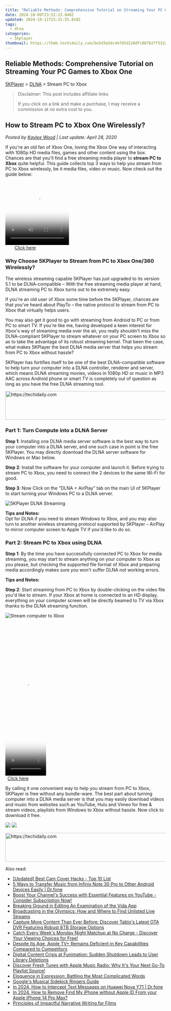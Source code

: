 ```yaml
---
title: "Reliable Methods: Comprehensive Tutorial on Streaming Your PC Games to Xbox One"
date: 2024-10-09T23:52:23.848Z
updated: 2024-10-11T23:31:55.818Z
tags:
  - dlna
categories:
  - 5kplayer
thumbnail: https://thmb.techidaily.com/be5d3a5dc447d5d228dfc067627f532a2972f66afd30f19695d88ec8cd20ea85.jpg
---
```


## Reliable Methods: Comprehensive Tutorial on Streaming Your PC Games to Xbox One

[5KPlayer](https://tools.techidaily.com/5kplayer/products/) \> [DLNA](https://tools.techidaily.com/5kplayer/dlna/) \> Stream PC to Xbox

>  Disclaimer: This post includes affiliate links
>
>  If you click on a link and make a purchase, I may receive a commission at no extra cost to you.
>

## How to Stream PC to Xbox One Wirelessly?

 _Posted by [Kaylee Wood](https://www.quora.com/profile/Amanda-Hu-21) | Last update: April 28, 2020_

If you're an old fan of Xbox One, loving the Xbox One way of interacting with 1080p HD media files, games and other content using the box. Chances are that you'll find a free streaming media player to **stream PC to Xbox** quite helpful. This guide collects top 3 ways to help you stream from PC to Xbox wirelessly, be it media files, video or music. Now check out the guide below:

<!-- affiliate ads begin -->
<span id="1374819">
					<video width="200" height="200" style="cursor:pointer"
           poster="//a.impactradius-go.com/display-clicktoplayimage/1374819.png"
           onclick="if(!this.playClicked){this.play();this.setAttribute('controls',true);this.playClicked=true;}">
	   <source src="//a.impactradius-go.com/display-ad/15852-1374819">
	   <img src="//a.impactradius-go.com/display-clicktoplayimage/1374819.png" style="border: none; height: 100%; width: 100%; object-fit: contain">
	</video>
	<div style="width:125px;text-align:center"><a href="javascript:window.open(decodeURIComponent('https%3A%2F%2Fthefitville.pxf.io%2Fc%2F5597632%2F1374819%2F15852'), '_blank');void(0);">Click here</a></div>
</span>
<img height="0" width="0" src="https://imp.pxf.io/i/5597632/1374819/15852" style="position:absolute;visibility:hidden;" border="0" />
<!-- affiliate ads end -->

### Why Choose 5KPlayer to Stream from PC to Xbox One/360 Wirelessly?

The wireless streaming capable 5KPlayer has just upgraded to its version 5.1 to be DLNA-compatible – With the free streaming media player at hand, DLNA streaming PC to Xbox turns out to be extremely easy.

If you're an old user of Xbox some time before the 5KPlayer, chances are that you've heard about PlayTo – the native protocol to stream from PC to Xbox that virtually helps users.

 You may also get it good to go with streaming from Android to PC or from PC to smart TV. If you're like me, having developed a keen interest for Xbox's way of streaming media over the air, you really shouldn't miss the DLNA-compliant 5KPlayer to stream whatever on your PC screen to Xbox so as to take the advantage of its robust streaming kernel. That been the case, what makes 5KPlayer the best DLNA media server that helps you stream from PC to Xbox without hassle?

5KPlayer has fortifies itself to be one of the best DLNA-compatible software to help turn your computer into a DLNA controller, renderer and server, which means DLNA streaming movies, videos in 1080p HD or music in MP3 AAC across Android phone or smart TV is completely out of question as long as you have the free DLNA streaming tool. 

<!-- affiliate ads begin -->
<a href="https://smilemakers.pxf.io/c/5597632/2123899/26106" target="_top" id="2123899">
  <img src="//a.impactradius-go.com/display-ad/26106-2123899" border="0" alt="https://techidaily.com" width="728" height="90"/>
</a>
<img height="0" width="0" src="https://smilemakers.pxf.io/i/5597632/2123899/26106" style="position:absolute;visibility:hidden;" border="0" />
<!-- affiliate ads end -->

### Part 1: Turn Compute into a DLNA Server

**Step 1**: Installing one DLNA media server software is the best way to turn your computer into a DLNA server, and one such case in point is the free 5KPlayer. You may directly download the DLNA server software for Windows or Mac below.

**Step 2**: Install the software for your computer and launch it. Before trying to stream PC to Xbox, you need to connect the 2 devices to the same Wi-Fi for good.

**Step 3**: Now Click on the "DLNA + AirPlay" tab on the main UI of 5KPlayer to start turning your Windows PC to a DLNA server. 

![5KPlayer DLNA Streaming](https://www.5kplayer.com/dlna/img/dlna-server.jpg) 

**Tips and Notes:**  
 Opt for DLNA if you need to stream Windows to Xbox, and you may also turn to another wireless streaming protocol supported by 5KPlayer – AirPlay to mirror computer screen to Apple TV if you'd like to do so.

### Part 2: Stream PC to Xbox using DLNA

**Step 1**: By the time you have successfully connected PC to Xbox for media streaming, you may start to stream anything on your computer to Xbox as you please, but checking the supported file format of Xbox and preparing media accordingly makes sure you won't suffer DLNA not working errors.

**Tips and Notes:**  

**Step 2**: Start streaming from PC to Xbox by double-clicking on the video file you'd like to stream. If your Xbox at home is connected to an HD display, everything on your computer screen will be directly beamed to TV via Xbox thanks to the DLNA streaming function.

![Stream computer to Xbox](https://www.5kplayer.com/dlna/img/stream-pc--xbox.jpg) 

<!-- affiliate ads begin -->
<span id="1975503">
					<video width="128" height="480" style="cursor:pointer"
           poster="//a.impactradius-go.com/display-clicktoplayimage/1975503.png"
           onclick="if(!this.playClicked){this.play();this.setAttribute('controls',true);this.playClicked=true;}">
	   <source src="//a.impactradius-go.com/display-ad/22993-1975503">
	   <img src="//a.impactradius-go.com/display-clicktoplayimage/1975503.png" style="border: none; height: 100%; width: 100%; object-fit: contain">
	</video>
	<div style="width:80px;text-align:center"><a href="javascript:window.open(decodeURIComponent('https%3A%2F%2Fhomestyler.sjv.io%2Fc%2F5597632%2F1975503%2F22993'), '_blank');void(0);">Click here</a></div>
</span>
<img height="0" width="0" src="https://imp.pxf.io/i/5597632/1975503/22993" style="position:absolute;visibility:hidden;" border="0" />
<!-- affiliate ads end -->

By calling it one convenient way to help you stream from PC to Xbox, 5KPlayer is free without any bundle-ware. The best part about turning computer into a DLNA media server is that you may easily download videos and music from websites such as YouTube, Hulu and Vimeo for free & stream videos, playlists from Windows to Xbox without hassle. Now click to download it free.

[![](https://www.5kplayer.com/dlna/../button/freedownwhitewin.png)](https://tools.techidaily.com/5kplayer/products/) [![](https://www.5kplayer.com/dlna/../button/freedownbackmac.png)](https://tools.techidaily.com/5kplayer/products/)

<!-- affiliate ads begin -->
<a href="https://appsumo.8odi.net/c/5597632/2082529/7443" target="_top" id="2082529">
  <img src="//a.impactradius-go.com/display-ad/7443-2082529" border="0" alt="https://techidaily.com" width="728" height="90"/>
</a>
<img height="0" width="0" src="https://appsumo.8odi.net/i/5597632/2082529/7443" style="position:absolute;visibility:hidden;" border="0" />
<!-- affiliate ads end -->

<ins class="adsbygoogle"
     style="display:block"
     data-ad-format="autorelaxed"
     data-ad-client="ca-pub-7571918770474297"
     data-ad-slot="1223367746"></ins>

<ins class="adsbygoogle"
     style="display:block"
     data-ad-client="ca-pub-7571918770474297"
     data-ad-slot="8358498916"
     data-ad-format="auto"
     data-full-width-responsive="true"></ins>

<span class="atpl-alsoreadstyle">Also read:</span>
<div><ul>
<li><a href="https://desktop-recording.techidaily.com/updated-best-cam-cover-hacks-top-10-list/"><u>[Updated] Best Cam Cover Hacks - Top 10 List</u></a></li>
<li><a href="https://blog-min.techidaily.com/5-ways-to-transfer-music-from-infinix-note-30-pro-to-other-android-devices-easily-drfone-by-drfone-transfer-from-android-transfer-from-android/"><u>5 Ways to Transfer Music from Infinix Note 30 Pro to Other Android Devices Easily | Dr.fone</u></a></li>
<li><a href="https://media-tips.techidaily.com/boost-your-channels-success-with-essential-features-on-youtube-consider-subscription-now/"><u>Boost Your Channel's Success with Essential Features on YouTube - Consider Subscription Now!</u></a></li>
<li><a href="https://fox-info.techidaily.com/breaking-ground-in-editing-an-examination-of-the-vida-app/"><u>Breaking Ground in Editing An Examination of the Vida App</u></a></li>
<li><a href="https://media-tips.techidaily.com/broadcasting-in-the-olympics-how-and-where-to-find-unlisted-live-streams/"><u>Broadcasting in the Olympics: How and Where to Find Unlisted Live Streams</u></a></li>
<li><a href="https://media-tips.techidaily.com/capture-more-content-than-ever-before-discover-tablos-latest-ota-dvr-featuring-robust-8tb-storage-options/"><u>Capture More Content Than Ever Before: Discover Tablo's Latest OTA DVR Featuring Robust 8TB Storage Options</u></a></li>
<li><a href="https://media-tips.techidaily.com/catch-every-weeks-monday-night-matchup-at-no-charge-discover-your-viewing-choices-for-free/"><u>Catch Every Week's Monday Night Matchup at No Charge - Discover Your Viewing Choices for Free!</u></a></li>
<li><a href="https://media-tips.techidaily.com/despite-its-age-apple-tvplus-remains-deficient-in-key-capabilities-compared-to-competitors/"><u>Despite Its Age, Apple TV+ Remains Deficient in Key Capabilities Compared to Competitors</u></a></li>
<li><a href="https://media-tips.techidaily.com/digital-content-crisis-at-funimation-sudden-shutdown-leads-to-user-library-deletions/"><u>Digital Content Crisis at Funimation: Sudden Shutdown Leads to User Library Deletions</u></a></li>
<li><a href="https://media-tips.techidaily.com/discover-fresh-tunes-with-apple-music-radio-why-its-your-next-go-to-playlist-source/"><u>Discover Fresh Tunes with Apple Music Radio: Why It's Your Next Go-To Playlist Source!</u></a></li>
<li><a href="https://mondly-stories.techidaily.com/eloquence-in-expression-battling-the-most-complicated-words/"><u>Eloquence in Expression: Battling the Most Complicated Words</u></a></li>
<li><a href="https://extra-information.techidaily.com/googles-musical-sidekick-ringers-guide/"><u>Google's Musical Sidekick Ringers Guide</u></a></li>
<li><a href="https://android-location-track.techidaily.com/in-2024-how-to-intercept-text-messages-on-huawei-nova-y71-drfone-by-drfone-virtual-android/"><u>In 2024, How to Intercept Text Messages on Huawei Nova Y71 | Dr.fone</u></a></li>
<li><a href="https://activate-lock.techidaily.com/in-2024-how-to-remove-find-my-iphone-without-apple-id-from-your-apple-iphone-14-pro-max-by-drfone-ios/"><u>In 2024, How to Remove Find My iPhone without Apple ID From your Apple iPhone 14 Pro Max?</u></a></li>
<li><a href="https://extra-information.techidaily.com/principles-of-impactful-narrative-writing-for-films/"><u>Principles of Impactful Narrative Writing for Films</u></a></li>
</ul></div>

